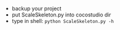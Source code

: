 * backup your project
* put ScaleSkeleton.py into cocostudio dir
* type in shell: `python ScaleSkeleton.py -h`
